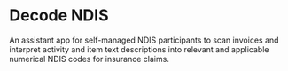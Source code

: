 # Decode NDIS
An assistant app for self-managed NDIS participants to scan invoices and interpret activity and item text descriptions into relevant and applicable numerical NDIS codes for insurance claims. 
